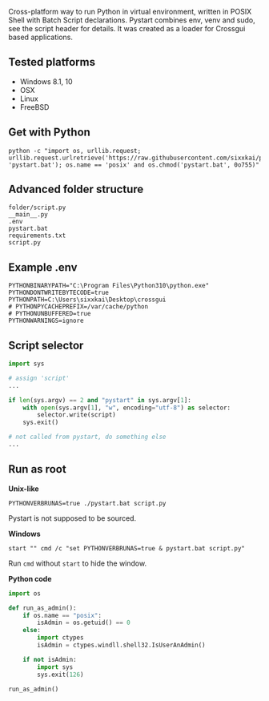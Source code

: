 Cross-platform way to run Python in virtual environment, written in POSIX Shell with Batch Script declarations. Pystart combines env, venv and sudo, see the script header for details. It was created as a loader for Crossgui based applications.

## Tested platforms

* Windows 8.1, 10
* OSX
* Linux
* FreeBSD

## Get with Python

```shell
python -c "import os, urllib.request; urllib.request.urlretrieve('https://raw.githubusercontent.com/sixxkai/pystart/master/pystart.bat', 'pystart.bat'); os.name == 'posix' and os.chmod('pystart.bat', 0o755)"
```

## Advanced folder structure

```
folder/script.py
__main__.py
.env
pystart.bat
requirements.txt
script.py
```

## Example .env

```env
PYTHONBINARYPATH="C:\Program Files\Python310\python.exe"
PYTHONDONTWRITEBYTECODE=true
PYTHONPATH=C:\Users\sixxkai\Desktop\crossgui
# PYTHONPYCACHEPREFIX=/var/cache/python
# PYTHONUNBUFFERED=true
PYTHONWARNINGS=ignore
```

## Script selector

```python
import sys

# assign 'script'
...

if len(sys.argv) == 2 and "pystart" in sys.argv[1]:
    with open(sys.argv[1], "w", encoding="utf-8") as selector:
        selector.write(script)
    sys.exit()

# not called from pystart, do something else
...
```

## Run as root

**Unix-like**

```shell
PYTHONVERBRUNAS=true ./pystart.bat script.py
```

Pystart is not supposed to be sourced.

**Windows**

```batch
start "" cmd /c "set PYTHONVERBRUNAS=true & pystart.bat script.py"
```

Run `cmd` without `start` to hide the window.

**Python code**

```python
import os

def run_as_admin():
    if os.name == "posix":
        isAdmin = os.getuid() == 0
    else:
        import ctypes
        isAdmin = ctypes.windll.shell32.IsUserAnAdmin()

    if not isAdmin:
        import sys
        sys.exit(126)

run_as_admin()
```
